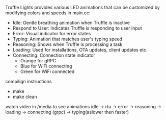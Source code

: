 Truffle Lights provides various LED animations that can be customized by modifying colors and speeds in main.cc:

- Idle: Gentle breathing animation when Truffle is inactive
- Respond to User: Indicates Truffle is responding to user input
- Error: Visual indicator for error states
- Typing: Animation that matches user's typing speed
- Reasoning: Shows when Truffle is processing a task
- Loading: Used for installations, OTA updates, client updates etc.
- Connecting: Connection state indicator
  - Orange for gRPC
  - Blue for WiFi connecting
  - Green for WiFi connected


compilign instructions
- make
- make clean

watch video in /media to see animations
idle -> rtu -> error -> reasoning -> loading -> connecting (grpc) -> typing(aslower then faster)